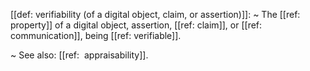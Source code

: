[[def: verifiability (of a digital object, claim, or assertion)]]:
~ The [[ref: property]] of a digital object, assertion, [[ref: claim]], or [[ref: communication]], being [[ref: verifiable]].

~ See also: [[ref:  appraisability]].


